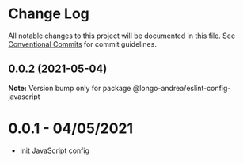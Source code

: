 # Change Log

All notable changes to this project will be documented in this file.
See [Conventional Commits](https://conventionalcommits.org) for commit guidelines.

## 0.0.2 (2021-05-04)

**Note:** Version bump only for package @longo-andrea/eslint-config-javascript





# 0.0.1 - 04/05/2021

- Init JavaScript config
